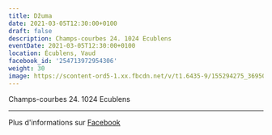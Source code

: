 ```yaml
---
title: Džuma
date: 2021-03-05T12:30:00+0100
draft: false
description: Champs-courbes 24. 1024 Ecublens
eventDate: 2021-03-05T12:30:00+0100
location: Écublens, Vaud
facebook_id: '254713972954306'
weight: 30
image: https://scontent-ord5-1.xx.fbcdn.net/v/t1.6435-9/155294275_3695079563921169_4909597834044538694_n.jpg?_nc_cat=101&ccb=1-7&_nc_sid=9e60e4&_nc_ohc=MSeptqrS4K4Q7kNvwHVRWLC&_nc_oc=AdkvWZm47ymmutJRtnpg-m_ZkhfChTHksww6idpDB-c0euk8jTKO6onu628YFXXgnMU&_nc_zt=23&_nc_ht=scontent-ord5-1.xx&edm=ABTKTjYEAAAA&_nc_gid=lMR1ru2mYyQFy06LeYxdaA&oh=00_AfXF3ZKIy4qFeAG7XFb-Tm9U232U-uBDFzneGzG9MV8c6Q&oe=68D88CDB
---
```


Champs-courbes 24. 1024 Ecublens

---

Plus d'informations sur [Facebook](https://facebook.com/events/254713972954306)